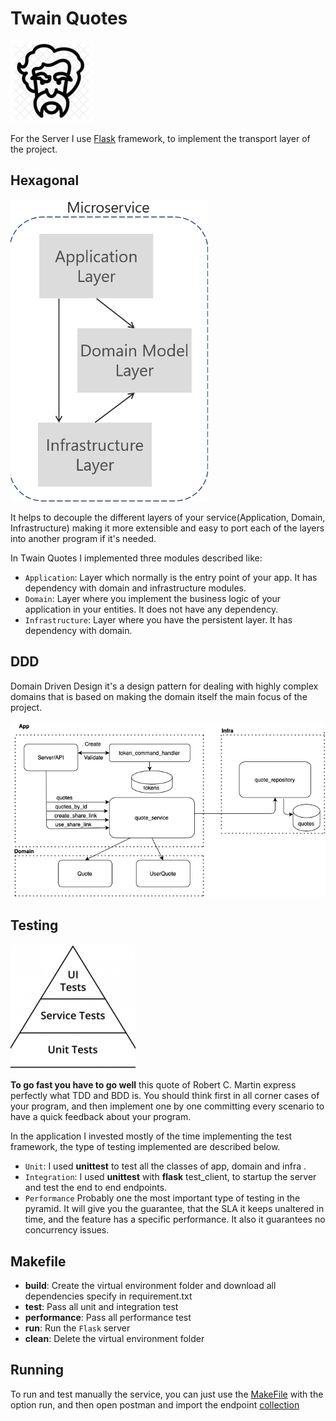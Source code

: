 # Twain Quotes 
![My image](img/mark-twain.png)


For the Server I use [Flask](https://flask.palletsprojects.com/en/2.0.x/) framework, to implement the transport
layer of the project.

## Hexagonal
![My image](img/ddd.png)

It helps to decouple the different layers of your service(Application, Domain, Infrastructure) making it more extensible and easy to port each of the layers into another program if it's needed.

In Twain Quotes  I implemented three modules described like:

* ```Application```: Layer which normally is the entry point of your app. It has dependency with domain and infrastructure modules.
* ```Domain```: Layer where you implement the business logic of your application in your entities. It does not have any dependency.
* ```Infrastructure```: Layer where you have the persistent layer. It has dependency with domain.

## DDD

Domain Driven Design it's a design pattern for dealing with highly complex domains that is based on making the domain itself the main focus of the project.

![My image](img/twain_ddd.png)


## Testing

![My image](img/testPyramid.png)

**To go fast you have to go well** this quote of Robert C. Martin express perfectly what TDD and BDD is. You should think first in all corner cases of your program, and then implement
one by one committing every scenario to have a quick feedback about your program.

In the application I invested mostly of the time implementing the test framework, the type of testing implemented are described below.

* ```Unit```: I used **unittest** to test all the classes of app, domain and infra .
* ```Integration```: I used **unittest** with **flask** test_client, to startup the server and test the end to end endpoints.
* ````Performance```` Probably one the most important type of testing in the pyramid. It will give you the guarantee,
that the SLA it keeps unaltered in time, and the feature has a specific performance.  It also it guarantees no concurrency issues.

## Makefile

* **build**: Create the virtual environment folder and download all dependencies specify in requirement.txt
* **test**: Pass all unit and integration test
* **performance**: Pass all performance test
* **run**: Run the ```Flask``` server
* **clean**: Delete the virtual environment folder

## Running

To run and test manually the service, you can just use the [MakeFile](Makefile) with the option run,
and then open postman and import the endpoint [collection](postman/Twain.postman_collection.json)